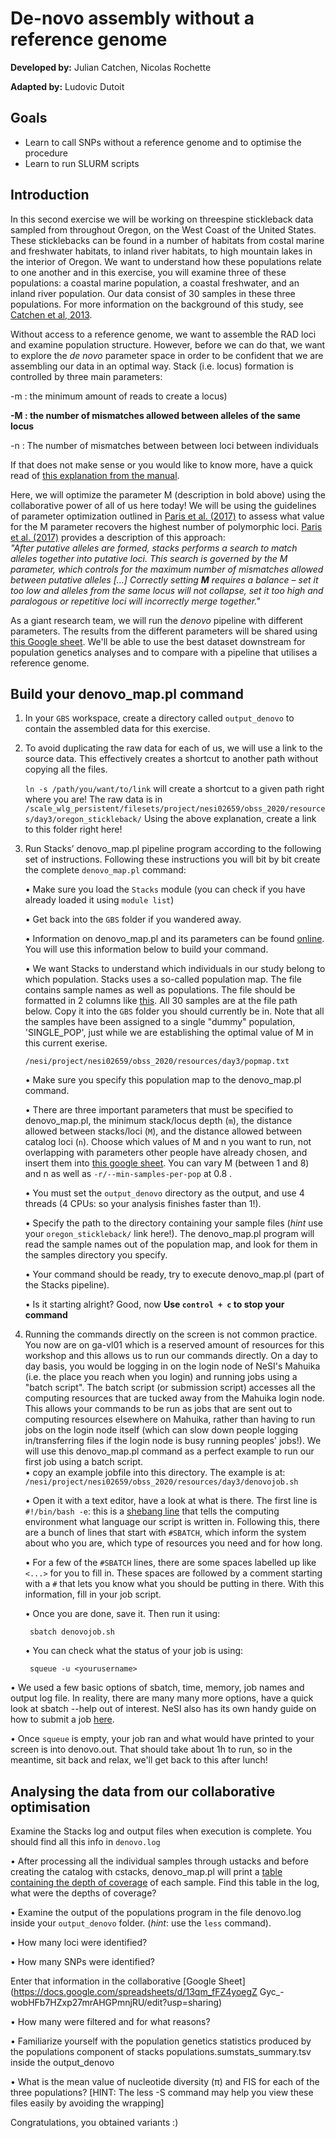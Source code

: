 # De-novo assembly without a reference genome

**Developed by:** Julian Catchen, Nicolas Rochette

**Adapted by:** Ludovic Dutoit

## Goals
  
  - Learn to call SNPs without a reference genome and to optimise the procedure
  - Learn to run SLURM scripts

## Introduction

In this second exercise we will be working on threespine stickleback data sampled from throughout Oregon, on the West Coast of the United States. These sticklebacks can be found in a number of habitats from costal marine and freshwater habitats, to inland river habitats, to high mountain lakes in the interior of Oregon. We want to understand how these populations relate to one another and in this exercise, you will examine three of these populations: a coastal marine population, a coastal freshwater, and an inland river population. Our data consist of 30 samples in these three populations. For more information on the background of this study, see [Catchen et al, 2013](https://onlinelibrary.wiley.com/doi/10.1111/mec.12330).

Without access to a reference genome, we want to assemble the RAD loci and examine population structure. However, before we can do that, we want to explore the *de novo* parameter space in order to be confident that we are assembling our data in an optimal way. Stack (i.e. locus) formation is controlled by three main parameters: 

-m :  the minimum amount of reads to create a locus)

**-M : the number of mismatches allowed between alleles of the same locus**

-n : The number of mismatches between between loci between individuals

If that does not make sense or you would like to know more, have a quick read of [this explanation from the manual](http://catchenlab.life.illinois.edu/stacks/param_tut.php).

Here, we will optimize the parameter M (description in bold above) using the collaborative power of all of us here today! We will be using the guidelines of parameter optimization outlined in [Paris et al. (2017)](https://besjournals.onlinelibrary.wiley.com/doi/epdf/10.1111/2041-210X.12775) to assess what value for the M parameter recovers the highest number of polymorphic loci. [Paris et al. (2017)](https://besjournals.onlinelibrary.wiley.com/doi/epdf/10.1111/2041-210X.12775) provides a description of this approach:  
*"After putative alleles are formed, stacks performs a search to match alleles together into putative loci. This search is governed by the M parameter, which controls for the maximum number of mismatches allowed between putative alleles [...] Correctly setting **M** requires a balance – set it too low and alleles from the same locus will not collapse, set it too high and paralogous or repetitive loci will incorrectly merge together."*

As a giant research team, we will run the *denovo* pipeline with different parameters. The results from the different parameters will be shared using [this Google sheet](https://docs.google.com/spreadsheets/d/13qm_fFZ4yoegZ6Gyc_-wobHFb7HZxp27mrAHGPmnjRU/edit#gid=0). We'll be able to use the best dataset downstream for population genetics analyses and to compare with a pipeline that utilises a reference genome.

## Build your denovo_map.pl command

1. In your ```GBS``` workspace, create a directory called ```output_denovo``` to contain the assembled data for this exercise.

2. To avoid duplicating the raw data for each of us, we will use a link to the source data. This effectively creates a shortcut to another path without copying all the files. 

    `ln -s /path/you/want/to/link` will create a shortcut to a given path right where you are! The raw data is in  ```/scale_wlg_persistent/filesets/project/nesi02659/obss_2020/resources/day3/oregon_stickleback/``` Using the above explanation, create a link to this folder right here!

3. Run Stacks’ denovo_map.pl pipeline program according to the following set of instructions. Following these instructions you will bit by bit create the complete `denovo_map.pl` command:
    
    • Make sure you load the ```Stacks``` module (you can check if you have already loaded it using `module list`)
    
    • Get back into the ```GBS``` folder if you wandered away.
    
    • Information on denovo_map.pl and its parameters can be found [online](http://catchenlab.life.illinois.edu/stacks/comp/denovo_map.php). You will use this information below to build your command.
    
    • We want Stacks to understand which individuals in our study belong to which population. Stacks uses a so-called population map. The file contains sample names as well as populations. The file should be formatted in 2 columns like [this](http://catchenlab.life.illinois.edu/stacks/manual/#popmap). All 30 samples are at the file path below. Copy it into the `GBS` folder you should currently be in. Note that all the samples have been assigned to a single "dummy" population, 'SINGLE_POP', just while we are establishing the optimal value of M in this current exerise. 
    
    ```/nesi/project/nesi02659/obss_2020/resources/day3/popmap.txt```

    • Make sure you specify this population map to the denovo_map.pl command.
    
    • There are three important parameters that must be specified to denovo_map.pl, the minimum stack/locus depth (`m`), the distance allowed between stacks/loci (`M`), and the distance allowed between catalog loci (`n`). Choose which values of M and n you want to run, not overlapping with parameters other people have already chosen, and insert them into [this google sheet](https://docs.google.com/spreadsheets/d/13qm_fFZ4yoegZ6Gyc_-wobHFb7HZxp27mrAHGPmnjRU/edit#gid=0). You can vary M (between 1 and 8) and n as well as `-r/--min-samples-per-pop` at 0.8 .
    
    • You must set the `output_denovo` directory as the output, and use 4 threads (4 CPUs: so your analysis finishes faster than 1!).
        
    • Specify the path to the directory containing your sample files (*hint* use your `oregon_stickleback/` link here!). The denovo_map.pl program will read the sample names out of the population map, and look for them in the samples directory you specify.
       
    • Your command should be ready, try to execute denovo_map.pl (part of the Stacks pipeline). 

    • Is it starting alright?  Good, now  **Use `control + c` to stop your command**

  4. Running the commands directly on the screen is not common practice. You now are on ga-vl01 which is a reserved amount of resources for this workshop and this allows us to run our commands directly. On a day to day basis, you would be logging in on the login node of NeSI's Mahuika (i.e. the place you reach when you login) and running jobs using a "batch script". The batch script (or submission script) accesses all the computing resources that are tucked away from the Mahuika login node. This allows your commands to be run as jobs that are sent out to computing resources elsewhere on Mahuika, rather than having to run jobs on the login node itself (which can slow down people logging in/transferring files if the login node is busy running peoples' jobs!). We will use this denovo_map.pl command as a perfect example to run our first job using a batch script.     
     • copy an example jobfile into this directory. The example is at: ```/nesi/project/nesi02659/obss_2020/resources/day3/denovojob.sh```  
   
     • Open it with a text editor, have a look at what is there. The first line is `#!/bin/bash -e`: this is a [shebang line](https://en.wikipedia.org/wiki/Shebang_(Unix)) that tells the computing environment what language our script is written in. Following this, there are a bunch of lines that start with `#SBATCH`, which inform the system about who you are, which type of resources you need and for how long.  
    
      • For a few of the `#SBATCH` lines, there are some spaces labelled up like `<...>` for you to fill in. These spaces are followed by a comment starting with a `#` that lets you know what you should be putting in there. With this information, fill in your job script.  
   
      • Once you are done, save it. Then run it using:  


          sbatch denovojob.sh

      • You can check what the status of your job is using:

          squeue -u <yourusername>
   
   • We used a few basic options of sbatch, time, memory, job names and output log file. In reality, there are many many more options, have a quick look at sbatch --help out of interest. NeSI also has its own handy guide on how to submit a job [here](https://support.nesi.org.nz/hc/en-gb/articles/360000684396-Submitting-your-first-job).
 

   • Once `squeue` is empty, your job ran and what would have printed to your screen is into denovo.out. That should take about 1h to run, so in the meantime, sit back and relax, we'll get back to this after lunch!

## Analysing the data from our collaborative optimisation

Examine the Stacks log and output files when execution is complete. You should find all this info in `denovo.log`
    
   • After processing all the individual samples through ustacks and before creating the catalog with cstacks, denovo_map.pl   will print a [table containing the depth of coverage](http://catchenlab.life.illinois.edu/stacks/manual/#cov) of  each sample. Find this table in the log, what were the depths of coverage? 
    
   • Examine the output of the populations program in the file denovo.log inside your `output_denovo` folder. (*hint*: use the `less` command).
    
   • How many loci were identified?

   • How many SNPs were identified?

   Enter that information in the collaborative [Google Sheet](https://docs.google.com/spreadsheets/d/13qm_fFZ4yoegZ
     Gyc_-wobHFb7HZxp27mrAHGPmnjRU/edit?usp=sharing)
    
   • How many were filtered and for what reasons?
    
   • Familiarize yourself with the population genetics statistics produced by the populations component of stacks populations.sumstats_summary.tsv inside the output_denovo
    
   • What is the mean value of nucleotide diversity (π) and FIS for each of the three populations? [HINT: The less -S command may help you view these files easily by avoiding the wrapping]

Congratulations, you obtained variants :)
